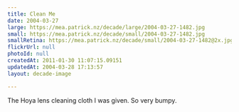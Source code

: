 ```yaml
---
title: Clean Me
date: 2004-03-27
large: https://mea.patrick.nz/decade/large/2004-03-27-1482.jpg
small: https://mea.patrick.nz/decade/small/2004-03-27-1482.jpg
smallRetina: https://mea.patrick.nz/decade/small/2004-03-27-1482@2x.jpg
flickrUrl: null
photoId: null
createdAt: 2011-01-30 11:07:15.09151
updatedAt: 2004-03-28 17:13:57
layout: decade-image

---
```

The Hoya lens cleaning cloth I was given. So very bumpy.
